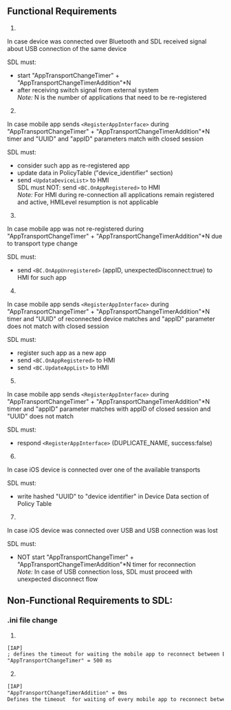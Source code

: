 ## Functional Requirements  

1.  
In case device was connected over Bluetooth and SDL received signal about USB connection of the same device  

SDL must:
- start "AppTransportChangeTimer" + "AppTransportChangeTimerAddition"*N
- after receiving switch signal from external system  
*Note:* N is the number of applications that need to be re-registered

2.  
In case mobile app sends `<RegisterAppInterface>` during "AppTransportChangeTimer" + "AppTransportChangeTimerAddition"*N timer
and "UUID" and "appID" parameters match with closed session

SDL must:
- consider such app as re-registered app
- update data in PolicyTable ("device_identifier" section)
- send `<UpdataDeviceList>` to HMI  
SDL must NOT:
send `<BC.OnAppRegistered>` to HMI  
*Note:* For HMI during re-connection all applications remain registered and active, HMILevel resumption is not applicable

3.  
In case mobile app was not re-registered during "AppTransportChangeTimer" + "AppTransportChangeTimerAddition"*N
due to transport type change

SDL must:
- send `<BC.OnAppUnregistered>` (appID, unexpectedDisconnect:true) to HMI for such app

4.  
In case mobile app sends `<RegisterAppInterface>` during "AppTransportChangeTimer" + "AppTransportChangeTimerAddition"*N timer
and "UUID" of reconnected device matches
and "appID" parameter does not match with closed session  

SDL must:
- register such app as a new app
- send `<BC.OnAppRegistered>` to HMI
- send `<BC.UpdateAppList>` to HMI

5.  
In case mobile app sends `<RegisterAppInterface>` during "AppTransportChangeTimer" + "AppTransportChangeTimerAddition"*N timer
and "appID" parameter matches with appID of closed session
and "UUID" does not match  

SDL must:
- respond `<RegisterAppInterface>` (DUPLICATE_NAME, success:false)

6.  
In case iOS device is connected over one of the available transports

SDL must:
- write hashed "UUID" to "device identifier" in Device Data section of Policy Table

7.  
In case iOS device was connected over USB
and USB connection was lost  

SDL must:
- NOT start "AppTransportChangeTimer" + "AppTransportChangeTimerAddition"*N timer for reconnection  
*Note:* In case of USB connection loss, SDL must proceed with unexpected disconnect flow 

## Non-Functional Requirements to SDL:

### .ini file change

1. 
``` xml
[IAP] 
; defines the timeout for waiting the mobile app to reconnect between Bluetooth and USB transports change
"AppTransportChangeTimer" = 500 ms
```

2. 
```xml
[IAP] 
"AppTransportChangeTimerAddition" = 0ms
Defines the timeout  for waiting of every mobile app to reconnect between Bluetooth and USB transports change in case the number of connected apps is more than one
```
